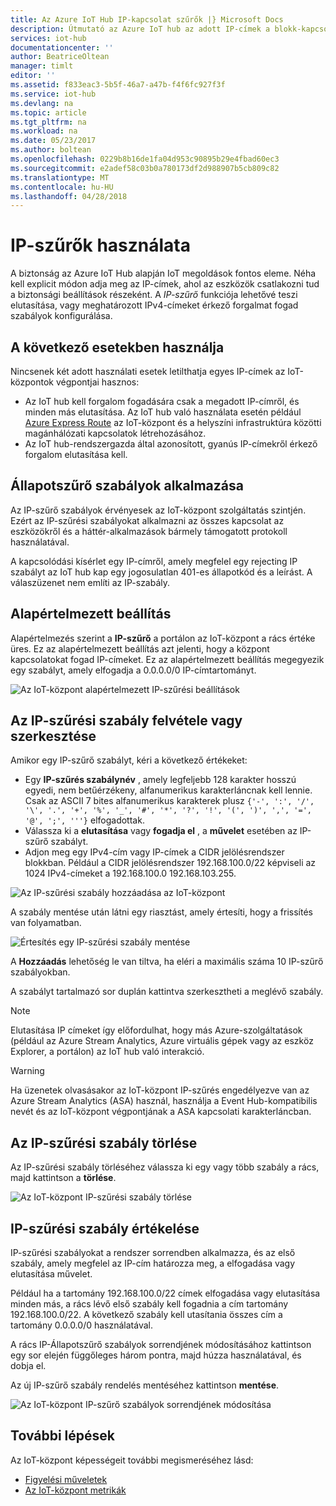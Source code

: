 ```yaml
---
title: Az Azure IoT Hub IP-kapcsolat szűrők |} Microsoft Docs
description: Útmutató az Azure IoT hub az adott IP-címek a blokk-kapcsolatokat a szűrési IP-címet használ. Letilthatja egyes érkező kapcsolatokat vagy IP-címek tartományát.
services: iot-hub
documentationcenter: ''
author: BeatriceOltean
manager: timlt
editor: ''
ms.assetid: f833eac3-5b5f-46a7-a47b-f4f6fc927f3f
ms.service: iot-hub
ms.devlang: na
ms.topic: article
ms.tgt_pltfrm: na
ms.workload: na
ms.date: 05/23/2017
ms.author: boltean
ms.openlocfilehash: 0229b8b16de1fa04d953c90895b29e4fbad60ec3
ms.sourcegitcommit: e2adef58c03b0a780173df2d988907b5cb809c82
ms.translationtype: MT
ms.contentlocale: hu-HU
ms.lasthandoff: 04/28/2018
---
```

# <a name="use-ip-filters"></a>IP-szűrők használata

A biztonság az Azure IoT Hub alapján IoT megoldások fontos eleme. Néha kell explicit módon adja meg az IP-címek, ahol az eszközök csatlakozni tud a biztonsági beállítások részeként. A _IP-szűrő_ funkciója lehetővé teszi elutasítása, vagy meghatározott IPv4-címeket érkező forgalmat fogad szabályok konfigurálása.

## <a name="when-to-use"></a>A következő esetekben használja

Nincsenek két adott használati esetek letilthatja egyes IP-címek az IoT-központok végpontjai hasznos:

- Az IoT hub kell forgalom fogadására csak a megadott IP-címről, és minden más elutasítása. Az IoT hub való használata esetén például [Azure Express Route] az IoT-központ és a helyszíni infrastruktúra közötti magánhálózati kapcsolatok létrehozásához.
- Az IoT hub-rendszergazda által azonosított, gyanús IP-címekről érkező forgalom elutasítása kell.

## <a name="how-filter-rules-are-applied"></a>Állapotszűrő szabályok alkalmazása

Az IP-szűrő szabályok érvényesek az IoT-központ szolgáltatás szintjén. Ezért az IP-szűrési szabályokat alkalmazni az összes kapcsolat az eszközökről és a háttér-alkalmazások bármely támogatott protokoll használatával.

A kapcsolódási kísérlet egy IP-címről, amely megfelel egy rejecting IP szabályt az IoT hub kap egy jogosulatlan 401-es állapotkód és a leírást. A válaszüzenet nem említi az IP-szabály.

## <a name="default-setting"></a>Alapértelmezett beállítás

Alapértelmezés szerint a **IP-szűrő** a portálon az IoT-központ a rács értéke üres. Ez az alapértelmezett beállítás azt jelenti, hogy a központ kapcsolatokat fogad IP-címeket. Ez az alapértelmezett beállítás megegyezik egy szabályt, amely elfogadja a 0.0.0.0/0 IP-címtartományt.

![Az IoT-központ alapértelmezett IP-szűrési beállítások][img-ip-filter-default]

## <a name="add-or-edit-an-ip-filter-rule"></a>Az IP-szűrési szabály felvétele vagy szerkesztése

Amikor egy IP-szűrő szabályt, kéri a következő értékeket:

- Egy **IP-szűrés szabálynév** , amely legfeljebb 128 karakter hosszú egyedi, nem betűérzékeny, alfanumerikus karakterláncnak kell lennie. Csak az ASCII 7 bites alfanumerikus karakterek plusz `{'-', ':', '/', '\', '.', '+', '%', '_', '#', '*', '?', '!', '(', ')', ',', '=', '@', ';', '''}` elfogadottak.
- Válassza ki a **elutasítása** vagy **fogadja el** , a **művelet** esetében az IP-szűrő szabályt.
- Adjon meg egy IPv4-cím vagy IP-címek a CIDR jelölésrendszer blokkban. Például a CIDR jelölésrendszer 192.168.100.0/22 képviseli az 1024 IPv4-címeket a 192.168.100.0 192.168.103.255.

![Az IP-szűrési szabály hozzáadása az IoT-központ][img-ip-filter-add-rule]

A szabály mentése után látni egy riasztást, amely értesíti, hogy a frissítés van folyamatban.

![Értesítés egy IP-szűrési szabály mentése][img-ip-filter-save-new-rule]

A **Hozzáadás** lehetőség le van tiltva, ha eléri a maximális száma 10 IP-szűrő szabályokban.

A szabályt tartalmazó sor duplán kattintva szerkesztheti a meglévő szabály.

> [!NOTE]
> Elutasítása IP címeket így előfordulhat, hogy más Azure-szolgáltatások (például az Azure Stream Analytics, Azure virtuális gépek vagy az eszköz Explorer, a portálon) az IoT hub való interakció.

> [!WARNING]
> Ha üzenetek olvasásakor az IoT-központ IP-szűrés engedélyezve van az Azure Stream Analytics (ASA) használ, használja a Event Hub-kompatibilis nevét és az IoT-központ végpontjának a ASA kapcsolati karakterláncban.

## <a name="delete-an-ip-filter-rule"></a>Az IP-szűrési szabály törlése

Az IP-szűrési szabály törléséhez válassza ki egy vagy több szabály a rács, majd kattintson a **törlése**.

![Az IoT-központ IP-szűrési szabály törlése][img-ip-filter-delete-rule]

## <a name="ip-filter-rule-evaluation"></a>IP-szűrési szabály értékelése

IP-szűrési szabályokat a rendszer sorrendben alkalmazza, és az első szabály, amely megfelel az IP-cím határozza meg, a elfogadása vagy elutasítása művelet.

Például ha a tartomány 192.168.100.0/22 címek elfogadása vagy elutasítása minden más, a rács lévő első szabály kell fogadnia a cím tartomány 192.168.100.0/22. A következő szabály kell utasítania összes cím a tartomány 0.0.0.0/0 használatával.

A rács IP-Állapotszűrő szabályok sorrendjének módosításához kattintson egy sor elején függőleges három pontra, majd húzza használatával, és dobja el.

Az új IP-szűrő szabály rendelés mentéséhez kattintson **mentése**.

![Az IoT-központ IP-szűrő szabályok sorrendjének módosítása][img-ip-filter-rule-order]

## <a name="next-steps"></a>További lépések

Az IoT-központ képességeit további megismeréséhez lásd:

- [Figyelési műveletek][lnk-monitor]
- [Az IoT-központ metrikák][lnk-metrics]

<!-- Images -->
[img-ip-filter-default]: ./media/iot-hub-ip-filtering/ip-filter-default.png
[img-ip-filter-add-rule]: ./media/iot-hub-ip-filtering/ip-filter-add-rule.png
[img-ip-filter-save-new-rule]: ./media/iot-hub-ip-filtering/ip-filter-save-new-rule.png
[img-ip-filter-delete-rule]: ./media/iot-hub-ip-filtering/ip-filter-delete-rule.png
[img-ip-filter-rule-order]: ./media/iot-hub-ip-filtering/ip-filter-rule-order.png


<!-- Links -->

[IoT Hub developer guide]: iot-hub-devguide.md
[Azure Express Route]:  https://azure.microsoft.com/documentation/articles/expressroute-faqs/#supported-services

[lnk-monitor]: iot-hub-operations-monitoring.md
[lnk-metrics]: iot-hub-metrics.md
